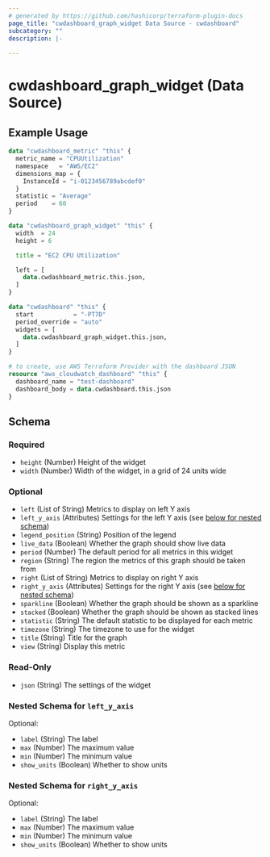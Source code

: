 ```yaml
---
# generated by https://github.com/hashicorp/terraform-plugin-docs
page_title: "cwdashboard_graph_widget Data Source - cwdashboard"
subcategory: ""
description: |-
  
---
```


# cwdashboard_graph_widget (Data Source)



## Example Usage

```terraform
data "cwdashboard_metric" "this" {
  metric_name = "CPUUtilization"
  namespace   = "AWS/EC2"
  dimensions_map = {
    InstanceId = "i-0123456789abcdef0"
  }
  statistic = "Average"
  period    = 60
}

data "cwdashboard_graph_widget" "this" {
  width  = 24
  height = 6

  title = "EC2 CPU Utilization"

  left = [
    data.cwdashboard_metric.this.json,
  ]
}

data "cwdashboard" "this" {
  start           = "-PT7D"
  period_override = "auto"
  widgets = [
    data.cwdashboard_graph_widget.this.json,
  ]
}

# to create, use AWS Terraform Provider with the dashboard JSON
resource "aws_cloudwatch_dashboard" "this" {
  dashboard_name = "test-dashboard"
  dashboard_body = data.cwdashboard.this.json
}
```

<!-- schema generated by tfplugindocs -->
## Schema

### Required

- `height` (Number) Height of the widget
- `width` (Number) Width of the widget, in a grid of 24 units wide

### Optional

- `left` (List of String) Metrics to display on left Y axis
- `left_y_axis` (Attributes) Settings for the left Y axis (see [below for nested schema](#nestedatt--left_y_axis))
- `legend_position` (String) Position of the legend
- `live_data` (Boolean) Whether the graph should show live data
- `period` (Number) The default period for all metrics in this widget
- `region` (String) The region the metrics of this graph should be taken from
- `right` (List of String) Metrics to display on right Y axis
- `right_y_axis` (Attributes) Settings for the right Y axis (see [below for nested schema](#nestedatt--right_y_axis))
- `sparkline` (Boolean) Whether the graph should be shown as a sparkline
- `stacked` (Boolean) Whether the graph should be shown as stacked lines
- `statistic` (String) The default statistic to be displayed for each metric
- `timezone` (String) The timezone to use for the widget
- `title` (String) Title for the graph
- `view` (String) Display this metric

### Read-Only

- `json` (String) The settings of the widget

<a id="nestedatt--left_y_axis"></a>
### Nested Schema for `left_y_axis`

Optional:

- `label` (String) The label
- `max` (Number) The maximum value
- `min` (Number) The minimum value
- `show_units` (Boolean) Whether to show units


<a id="nestedatt--right_y_axis"></a>
### Nested Schema for `right_y_axis`

Optional:

- `label` (String) The label
- `max` (Number) The maximum value
- `min` (Number) The minimum value
- `show_units` (Boolean) Whether to show units
